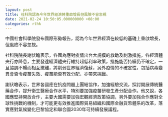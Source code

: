 ```yaml
---
layout: post
title: 社科院認為今年世界經濟將重啟增長但風險不容忽視
date: 2021-02-24 10:50:05.000000000 +08:00
categories: rthk
---
```


中國社會科學院發布國際形勢報告，認為今年世界經濟在較低的基礎上重啟增長，但風險不容忽視。

社科院院長謝伏瞻表示，各國為應對疫情出台大規模的救助及刺激措施，各經濟體央行亦降息，主要發達經濟體央行維持超低利率政策，措施能否持續仍不確定，一旦協調不暢而相互撤離，將削弱世界經濟復蘇，另外疫情的不確定性，包括病毒變異會否令疫苗失效、疫苗能否有效分配，亦帶來挑戰。

謝伏瞻表示，世界各國應在抗疫問題上團結協作，加強經驗交流，探討開展傳統醫藥合作，提升衛生醫療合作水平，特別要加強疫苗研發生產分配合作。他又說，各國應堅持開放合作，主要大國需要加強宏觀經濟政策協調，另外要加強合作應對全球性挑戰的機制，才可能更有效推進國際貿易組織和國際金融貨幣體系的改革，落實應對氣候變化巴黎協定和聯合國2030年可持續發展議程。
